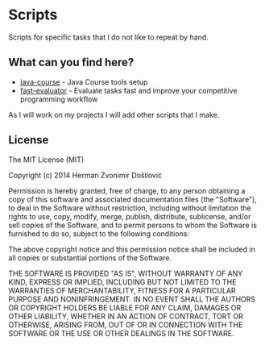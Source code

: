 Scripts
=======

Scripts for specific tasks that I do not like to repeat by hand.

What can you find here?
-----------------------
* [java-course](https://github.com/hermanzdosilovic/scripts/tree/master/java-course) - Java Course tools setup
* [fast-evaluator](https://github.com/hermanzdosilovic/scripts/tree/master/fast-evaluator) - Evaluate tasks fast and improve your competitive programming workflow 

As I will work on my projects I will add other scripts that I make.

License
-------
The MIT License (MIT)

Copyright (c) 2014 Herman Zvonimir Došilović

Permission is hereby granted, free of charge, to any person obtaining a copy
of this software and associated documentation files (the "Software"), to deal
in the Software without restriction, including without limitation the rights
to use, copy, modify, merge, publish, distribute, sublicense, and/or sell
copies of the Software, and to permit persons to whom the Software is
furnished to do so, subject to the following conditions:

The above copyright notice and this permission notice shall be included in all
copies or substantial portions of the Software.

THE SOFTWARE IS PROVIDED "AS IS", WITHOUT WARRANTY OF ANY KIND, EXPRESS OR
IMPLIED, INCLUDING BUT NOT LIMITED TO THE WARRANTIES OF MERCHANTABILITY,
FITNESS FOR A PARTICULAR PURPOSE AND NONINFRINGEMENT. IN NO EVENT SHALL THE
AUTHORS OR COPYRIGHT HOLDERS BE LIABLE FOR ANY CLAIM, DAMAGES OR OTHER
LIABILITY, WHETHER IN AN ACTION OF CONTRACT, TORT OR OTHERWISE, ARISING FROM,
OUT OF OR IN CONNECTION WITH THE SOFTWARE OR THE USE OR OTHER DEALINGS IN THE
SOFTWARE.
